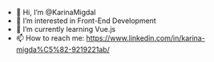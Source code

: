 - 👋 Hi, I’m @KarinaMigdal
- 👀 I’m interested in Front-End Development
- 🌱 I’m currently learning Vue.js
- 📫 How to reach me: https://www.linkedin.com/in/karina-migda%C5%82-9219221ab/

<!---
KarinaMigdal/KarinaMigdal is a ✨ special ✨ repository because its `README.md` (this file) appears on your GitHub profile.
You can click the Preview link to take a look at your changes.
--->
